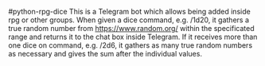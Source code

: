 #python-rpg-dice
This is a Telegram bot which allows being added inside rpg or other groups. 
When given a dice command, e.g. /1d20, it gathers a true random number from https://www.random.org/ within the specificated range and returns it to the chat box inside Telegram.
If it receives more than one dice on command, e.g. /2d6, it gathers as many true random numbers as necessary and gives the sum after the individual values.

